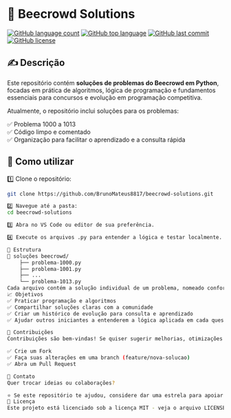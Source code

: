# 🐝 Beecrowd Solutions

[![GitHub language count](https://img.shields.io/github/languages/count/BrunoMateus8817/beecrowd-solutions)](https://github.com/BrunoMateus8817/beecrowd-solutions)
[![GitHub top language](https://img.shields.io/github/languages/top/BrunoMateus8817/beecrowd-solutions)](https://github.com/BrunoMateus8817/beecrowd-solutions)
[![GitHub last commit](https://img.shields.io/github/last-commit/BrunoMateus8817/beecrowd-solutions)](https://github.com/BrunoMateus8817/beecrowd-solutions)
[![GitHub license](https://img.shields.io/github/license/BrunoMateus8817/beecrowd-solutions)](https://github.com/BrunoMateus8817/beecrowd-solutions/blob/main/LICENSE)

## ✍️ Descrição

Este repositório contém **soluções de problemas do Beecrowd em Python**, focadas em prática de algoritmos, lógica de programação e fundamentos essenciais para concursos e evolução em programação competitiva.

Atualmente, o repositório inclui soluções para os problemas:

✅ Problema 1000 a 1013  
✅ Código limpo e comentado  
✅ Organização para facilitar o aprendizado e a consulta rápida

## 🚀 Como utilizar

1️⃣ Clone o repositório:
```bash
git clone https://github.com/BrunoMateus8817/beecrowd-solutions.git

2️⃣ Navegue até a pasta:
cd beecrowd-solutions

3️⃣ Abra no VS Code ou editor de sua preferência.

4️⃣ Execute os arquivos .py para entender a lógica e testar localmente.

📂 Estrutura
📁 soluções beecrowd/
    ├── problema-1000.py
    ├── problema-1001.py
    ├── ...
    └── problema-1013.py
Cada arquivo contém a solução individual de um problema, nomeado conforme o número do problema no Beecrowd.
📈 Objetivos
✅ Praticar programação e algoritmos
✅ Compartilhar soluções claras com a comunidade
✅ Criar um histórico de evolução para consulta e aprendizado
✅ Ajudar outros iniciantes a entenderem a lógica aplicada em cada questão

🤝 Contribuições
Contribuições são bem-vindas! Se quiser sugerir melhorias, otimizações de código ou novos problemas resolvidos:

✅ Crie um Fork
✅ Faça suas alterações em uma branch (feature/nova-solucao)
✅ Abra um Pull Request

📩 Contato
Quer trocar ideias ou colaborações?

⭐ Se este repositório te ajudou, considere dar uma estrela para apoiar o projeto!
📜 Licença
Este projeto está licenciado sob a licença MIT - veja o arquivo LICENSE para detalhes.
